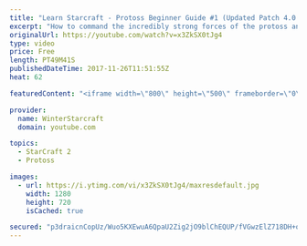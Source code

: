 ```yaml
---
title: "Learn Starcraft - Protoss Beginner Guide #1 (Updated Patch 4.0 FREE TO PLAY)"
excerpt: "How to command the incredibly strong forces of the protoss and cover weaknesses against the other inferior races. Updated for patch 4.0! This guide is not intended for COMPLETELY new players, but those who have played several games/campaign missions and grasp the very basics."
originalUrl: https://youtube.com/watch?v=x3ZkSX0tJg4
type: video
price: Free
length: PT49M41S
publishedDateTime: 2017-11-26T11:51:55Z
heat: 62

featuredContent: "<iframe width=\"800\" height=\"500\" frameborder=\"0\" src=\"https://www.youtube.com/embed/x3ZkSX0tJg4\" allow=\"accelerometer; autoplay; encrypted-media; gyroscope; picture-in-picture\" allowfullscreen></iframe>"

provider:
  name: WinterStarcraft
  domain: youtube.com

topics:
  - StarCraft 2
  - Protoss

images:
  - url: https://i.ytimg.com/vi/x3ZkSX0tJg4/maxresdefault.jpg
    width: 1280
    height: 720
    isCached: true

secured: "p3draicnCopUz/Wuo5KXEwuA6QpaU2Zig2jO9blChEQUP/fVGwzElZ718DH+qdiztlU1gtkEgj3UxaOVpVbmfOdSHd2gNrGwx4XA94+z+/8GciX9ujUhOOmB+kW4t/eXE7NbsgYtk4UKF+hfw6pqn+JAwUN4GpiNWmQa4x2RPCWAt5MsuPStve3exRnhz9JLBKOtsDIOnOuGROJLS+5JgtZ0y6W0TK8HuRZEae0mHUu63DgInJGPRq/qriiZqjjdmwrEkgSr+b3pGrGSNT5EiuhG9tEl7hj2Apa7iqqHlc1Kv1vbJlIdIRfu3d1+EVJnQfdxUzk1B3XV2NZyT0aFNdXUme7jRC3CQhb/gVEpfylmFMkN4/fKqQFE9aoD39xypo/KhInivxHOHOZbqMLi0djMBw1hNof5OKOqYlY52QdyWY36xIF4CDUf3ZmVvCS2;8rwriq9AeOAwaHjDPYzCdQ=="
---
```


